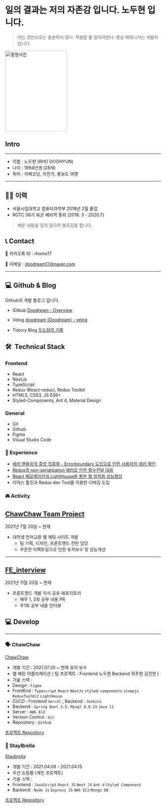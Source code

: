 # 일의 결과는 저의 자존감 입니다. 노두현 입니다.
> 아는 것만으로는 충분하지 않다. 적용할 줄 알아야한다. 항상 배워나가는 개발자 입니다.

<img src='https://user-images.githubusercontent.com/57996756/114961431-f445b900-9ea3-11eb-9c16-9b3a7d824e15.jpg' alt='증명사진' width=200, height=260>

## Intro
---

- 이름 : 노두현 (RHO DOOHYUN)
- 나이 : 1994년생 (28세)
- 취미 : 카페코딩, 자전거, 롱보드 여행

---

## 👨‍🎓 이력

- 서울시립대학교 컴퓨터과학부 2018년 2월 졸업
- ROTC 56기 육군 예비역 중위 (2018. 3 - 2020.7) 

> 배운 내용을 잊지 않으려 블로깅을 합니다.

## 📞  Contact

📱 카카오톡  ID  : rhomo17

📱 이메일 : doodream17@naver.com

---

## 💻 Github & Blog

 Github과 개발 블로그 입니다.

- Gitbub [Doodream - Overview](https://github.com/Doodream)

- Velog [doodream (Doodream) - velog](https://velog.io/@doodream)
 
- Tistory Blog [두드림의 기록](https://doodreamcode.tistory.com/)

## 🛠  Technical Stack
### Frontend

- React
- NextJs
- TypeScript
- Redux (React-redux), Redux Toolkit
- HTML5, CSS3, JS ES6+
- Styled-Components, Ant d, Material Design

### General

- Git
- Github
- Figma
- Visual Studio Code

### 💪 Experience

- [에러 핸들링의 중앙 집중화 - Errorboundary 도입으로 인한 사용자의 에러 확인](https://velog.io/@doodream/%EC%97%90%EB%9F%AC%ED%95%B8%EB%93%A4%EB%A7%81%EC%9D%98-%EC%A4%91%EC%95%99-%EC%A7%91%EC%A4%91%ED%99%94-Errorboundary-%EC%99%80-%EB%A6%AC%EB%8D%95%EC%8A%A4)
- [Redux의 non-serialization 에러로 인한 함수전달 대응](https://velog.io/@doodream/Redux%EC%9D%98-non-serialization%EC%97%90-%EB%8C%80%EC%9D%91%ED%95%98%EB%8A%94-%ED%95%A8%EC%88%98%EC%A0%84%EB%8B%AC)
- [React 메모제이션과 LightHouse을 통한 웹 최적화 성능향상](https://velog.io/@doodream/React-%EB%A9%94%EB%AA%A8%EC%A0%9C%EC%9D%B4%EC%85%98%EC%9D%84-%EC%9D%B4%EC%9A%A9%ED%95%9C-%EC%9B%B9-%ED%8E%98%EC%9D%B4%EC%A7%80-%EC%84%B1%EB%8A%A5%EA%B0%9C%EC%84%A0feat.-lighthouse)
- 리덕스 툴킷과 Redux dev Tool를 이용한 디버깅 도입

### 🚘 Activity

## [ChawChaw Team Project](https://github.com/Doodream/ChawChawFront)

2021년 7월 20일 ~ 현재

- 대학생 언어교환 웹 채팅 사이트 개발
    - 팀 기획, 디자인, 프론트엔드 전반 담당
    - 꾸준한 리팩토링으로 인한 유지보수 및 성능개선

---

## [FE_interview](https://github.com/vi2920va/FE_interview)

2021년 11월 20일 ~ 현재

- 프론트엔드 개발 지식 공유 레포지토리
    - 매주 1, 2회 공부 내용 PR
    - 주1회 공부 내용 인터뷰

## 💻 Develop

---

### 🗣 ChawChaw

[ChawChaw](https://chawchaw.vercel.app/)

- 개발 기간 : 2021.07.20 ~ 현재 유지 보수
- 웹 채팅 어플리케이션 ( 팀 프로젝트 : Frontend 노두현 Backend 하주현 김진현 )
- 기술 스택 : 
- Design : `Figma` 
- FrontEnd : `Typescript` `React` `NextJs` `styled-components` `stompjs` `ReduxToolKit` `LightHouse`
- CI/CD : Frontend `Vercel` , Backend : `Jenkins`
- Backend : `Spring Boot 2.5.` `Mysql 8.0.23` `Java 11`
- Server : `AWS EC2`
- Version Control : `Git`
- Repository : `Github`



[프로젝트 Repository](https://github.com/Doodream/ChawChawFront)

### 🌂 StayBrella

[Staybrella](https://staybrella-front.vercel.app/)

- 개발 기간  : 2021.04.09 - 2021.04.15
- 우산 쇼핑몰 (개인 프로젝트)
- 기술 스택 :
- Frontend : `JavaScript` `React JS`  `Next JS`  `Ant d`  `Styled Component`
- Backend : `Node Js`  `Express JS`  `AWS EC2`  `Mongo DB`

[프로젝트 Repository](https://github.com/Doodream/staybrella_front#readme)

